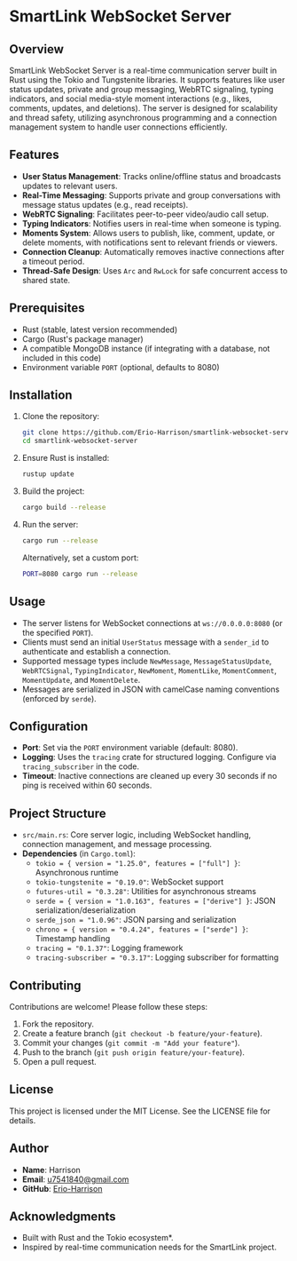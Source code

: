 # SmartLink WebSocket Server

## Overview

SmartLink WebSocket Server is a real-time communication server built in Rust using the Tokio and Tungstenite libraries. It supports features like user status updates, private and group messaging, WebRTC signaling, typing indicators, and social media-style moment interactions (e.g., likes, comments, updates, and deletions). The server is designed for scalability and thread safety, utilizing asynchronous programming and a connection management system to handle user connections efficiently.

## Features

- **User Status Management**: Tracks online/offline status and broadcasts updates to relevant users.
- **Real-Time Messaging**: Supports private and group conversations with message status updates (e.g., read receipts).
- **WebRTC Signaling**: Facilitates peer-to-peer video/audio call setup.
- **Typing Indicators**: Notifies users in real-time when someone is typing.
- **Moments System**: Allows users to publish, like, comment, update, or delete moments, with notifications sent to relevant friends or viewers.
- **Connection Cleanup**: Automatically removes inactive connections after a timeout period.
- **Thread-Safe Design**: Uses `Arc` and `RwLock` for safe concurrent access to shared state.

## Prerequisites

- Rust (stable, latest version recommended)
- Cargo (Rust's package manager)
- A compatible MongoDB instance (if integrating with a database, not included in this code)
- Environment variable `PORT` (optional, defaults to 8080)

## Installation

1. Clone the repository:

   ```bash
   git clone https://github.com/Erio-Harrison/smartlink-websocket-server.git
   cd smartlink-websocket-server
   ```

2. Ensure Rust is installed:

   ```bash
   rustup update
   ```

3. Build the project:

   ```bash
   cargo build --release
   ```

4. Run the server:

   ```bash
   cargo run --release
   ```

   Alternatively, set a custom port:

   ```bash
   PORT=8080 cargo run --release
   ```

## Usage

- The server listens for WebSocket connections at `ws://0.0.0.0:8080` (or the specified `PORT`).
- Clients must send an initial `UserStatus` message with a `sender_id` to authenticate and establish a connection.
- Supported message types include `NewMessage`, `MessageStatusUpdate`, `WebRTCSignal`, `TypingIndicator`, `NewMoment`, `MomentLike`, `MomentComment`, `MomentUpdate`, and `MomentDelete`.
- Messages are serialized in JSON with camelCase naming conventions (enforced by `serde`).

## Configuration

- **Port**: Set via the `PORT` environment variable (default: 8080).
- **Logging**: Uses the `tracing` crate for structured logging. Configure via `tracing_subscriber` in the code.
- **Timeout**: Inactive connections are cleaned up every 30 seconds if no ping is received within 60 seconds.

## Project Structure

- `src/main.rs`: Core server logic, including WebSocket handling, connection management, and message processing.
- **Dependencies** (in `Cargo.toml`):
  - `tokio = { version = "1.25.0", features = ["full"] }`: Asynchronous runtime
  - `tokio-tungstenite = "0.19.0"`: WebSocket support
  - `futures-util = "0.3.28"`: Utilities for asynchronous streams
  - `serde = { version = "1.0.163", features = ["derive"] }`: JSON serialization/deserialization
  - `serde_json = "1.0.96"`: JSON parsing and serialization
  - `chrono = { version = "0.4.24", features = ["serde"] }`: Timestamp handling
  - `tracing = "0.1.37"`: Logging framework
  - `tracing-subscriber = "0.3.17"`: Logging subscriber for formatting

## Contributing

Contributions are welcome! Please follow these steps:

1. Fork the repository.
2. Create a feature branch (`git checkout -b feature/your-feature`).
3. Commit your changes (`git commit -m "Add your feature"`).
4. Push to the branch (`git push origin feature/your-feature`).
5. Open a pull request.

## License

This project is licensed under the MIT License. See the LICENSE file for details.

## Author

- **Name**: Harrison
- **Email**: u7541840@gmail.com
- **GitHub**: [Erio-Harrison](https://github.com/Erio-Harrison)

## Acknowledgments

- Built with Rust and the Tokio ecosystem*.
- Inspired by real-time communication needs for the SmartLink project.